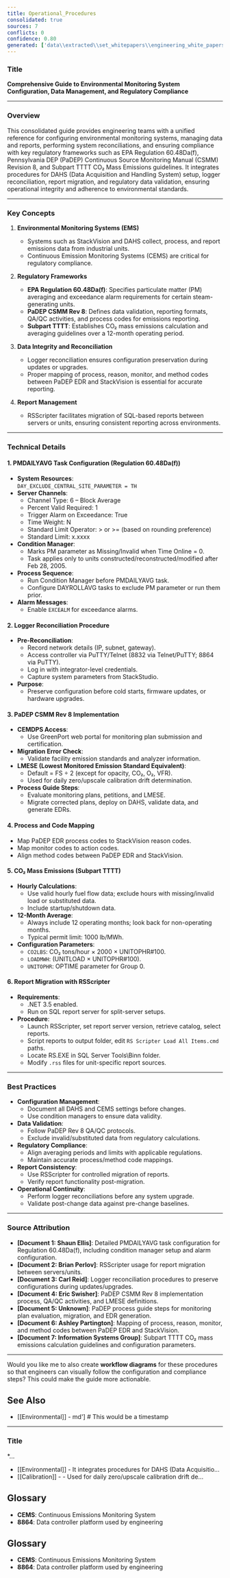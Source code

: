 ```yaml
---
title: Operational_Procedures
consolidated: true
sources: 7
conflicts: 0
confidence: 0.80
generated: ['data\\extracted\\set_whitepapers\\engineering_white_papers_WhitePapers_Calculations_ConfigurePMDAILYAVGProcessNowTaskforRegulation6048Dafdocx_3992f4be.md', 'data\\extracted\\set_whitepapers\\engineering_white_papers_WhitePapers_CopyReportsrsscripter_RSScripterProceduredocx_b431424a.md', 'data\\extracted\\set_whitepapers\\engineering_white_papers_WhitePapers_LoggerReconciliation_ProcessforEngineeringLoggerReconciliationsMay2019docx_9734c828.md', 'data\\extracted\\set_whitepapers\\engineering_white_papers_WhitePapers_PADEPRev8_ExternalDOC-csmm_8_implementation___lesson_learned_standardspdf_2143f765.md', 'data\\extracted\\set_whitepapers\\engineering_white_papers_WhitePapers_PADEPRev8_PaDEPProcessGuidexlsx_e36a4dcc.md', 'data\\extracted\\set_whitepapers\\engineering_white_papers_WhitePapers_PADEPRev8_ProcessCodesforPaDEPEDRmaptoReasonCodesinStackVisionasdodocx_117b25f1.md', 'data\\extracted\\set_whitepapers\\engineering_white_papers_WhitePapers_Regulations_SubpartTTTT-CO2MassEmissions12MonthAverageGuidelinesRev11-01-21pdf_91bcb2f5.md']  # This would be a timestamp
---
```


### Title
**Comprehensive Guide to Environmental Monitoring System Configuration, Data Management, and Regulatory Compliance**

---

### Overview
This consolidated guide provides engineering teams with a unified reference for configuring environmental monitoring systems, managing data and reports, performing system reconciliations, and ensuring compliance with key regulatory frameworks such as EPA Regulation 60.48Da(f), Pennsylvania DEP (PaDEP) Continuous Source Monitoring Manual (CSMM) Revision 8, and Subpart TTTT CO₂ Mass Emissions guidelines. It integrates procedures for DAHS (Data Acquisition and Handling System) setup, logger reconciliation, report migration, and regulatory data validation, ensuring operational integrity and adherence to environmental standards.

---

### Key Concepts

1. **Environmental Monitoring Systems (EMS)**
   - Systems such as StackVision and DAHS collect, process, and report emissions data from industrial units.
   - Continuous Emission Monitoring Systems (CEMS) are critical for regulatory compliance.

2. **Regulatory Frameworks**
   - **EPA Regulation 60.48Da(f)**: Specifies particulate matter (PM) averaging and exceedance alarm requirements for certain steam-generating units.
   - **PaDEP CSMM Rev 8**: Defines data validation, reporting formats, QA/QC activities, and process codes for emissions reporting.
   - **Subpart TTTT**: Establishes CO₂ mass emissions calculation and averaging guidelines over a 12-month operating period.

3. **Data Integrity and Reconciliation**
   - Logger reconciliation ensures configuration preservation during updates or upgrades.
   - Proper mapping of process, reason, monitor, and method codes between PaDEP EDR and StackVision is essential for accurate reporting.

4. **Report Management**
   - RSScripter facilitates migration of SQL-based reports between servers or units, ensuring consistent reporting across environments.

---

### Technical Details

#### 1. PMDAILYAVG Task Configuration (Regulation 60.48Da(f))
- **System Resources**:  
  `DAY_EXCLUDE_CENTRAL_SITE_PARAMETER = TH`
- **Server Channels**:  
  - Channel Type: 6 – Block Average  
  - Percent Valid Required: 1  
  - Trigger Alarm on Exceedance: True  
  - Time Weight: N  
  - Standard Limit Operator: > or >= (based on rounding preference)  
  - Standard Limit: x.xxxx
- **Condition Manager**:  
  - Marks PM parameter as Missing/Invalid when Time Online = 0.
  - Task applies only to units constructed/reconstructed/modified after Feb 28, 2005.
- **Process Sequence**:  
  - Run Condition Manager before PMDAILYAVG task.
  - Configure DAYROLLAVG tasks to exclude PM parameter or run them prior.
- **Alarm Messages**:  
  - Enable `EXCEALM` for exceedance alarms.

#### 2. Logger Reconciliation Procedure
- **Pre-Reconciliation**:
  - Record network details (IP, subnet, gateway).
  - Access controller via PuTTY/Telnet (8832 via Telnet/PuTTY; 8864 via PuTTY).
  - Log in with integrator-level credentials.
  - Capture system parameters from StackStudio.
- **Purpose**:
  - Preserve configuration before cold starts, firmware updates, or hardware upgrades.

#### 3. PaDEP CSMM Rev 8 Implementation
- **CEMDPS Access**:
  - Use GreenPort web portal for monitoring plan submission and certification.
- **Migration Error Check**:
  - Validate facility emission standards and analyzer information.
- **LMESE (Lowest Monitored Emission Standard Equivalent)**:
  - Default = FS ÷ 2 (except for opacity, CO₂, O₂, VFR).
  - Used for daily zero/upscale calibration drift determination.
- **Process Guide Steps**:
  - Evaluate monitoring plans, petitions, and LMESE.
  - Migrate corrected plans, deploy on DAHS, validate data, and generate EDRs.

#### 4. Process and Code Mapping
- Map PaDEP EDR process codes to StackVision reason codes.
- Map monitor codes to action codes.
- Align method codes between PaDEP EDR and StackVision.

#### 5. CO₂ Mass Emissions (Subpart TTTT)
- **Hourly Calculations**:
  - Use valid hourly fuel flow data; exclude hours with missing/invalid load or substituted data.
  - Include startup/shutdown data.
- **12-Month Average**:
  - Always include 12 operating months; look back for non-operating months.
  - Typical permit limit: 1000 lb/MWh.
- **Configuration Parameters**:
  - `CO2LBS`: CO₂ tons/hour × 2000 × UNITOPHR#100.
  - `LOADMWH`: (UNITLOAD × UNITOPHR#100).
  - `UNITOPHR`: OPTIME parameter for Group 0.

#### 6. Report Migration with RSScripter
- **Requirements**:
  - .NET 3.5 enabled.
  - Run on SQL report server for split-server setups.
- **Procedure**:
  - Launch RSScripter, set report server version, retrieve catalog, select reports.
  - Script reports to output folder, edit `RS Scripter Load All Items.cmd` paths.
  - Locate RS.EXE in SQL Server Tools\Binn folder.
  - Modify `.rss` files for unit-specific report sources.

---

### Best Practices

- **Configuration Management**:
  - Document all DAHS and CEMS settings before changes.
  - Use condition managers to ensure data validity.
- **Data Validation**:
  - Follow PaDEP Rev 8 QA/QC protocols.
  - Exclude invalid/substituted data from regulatory calculations.
- **Regulatory Compliance**:
  - Align averaging periods and limits with applicable regulations.
  - Maintain accurate process/method code mappings.
- **Report Consistency**:
  - Use RSScripter for controlled migration of reports.
  - Verify report functionality post-migration.
- **Operational Continuity**:
  - Perform logger reconciliations before any system upgrade.
  - Validate post-change data against pre-change baselines.

---

### Source Attribution

- **[Document 1: Shaun Ellis]**: Detailed PMDAILYAVG task configuration for Regulation 60.48Da(f), including condition manager setup and alarm configuration.
- **[Document 2: Brian Perlov]**: RSScripter usage for report migration between servers/units.
- **[Document 3: Carl Reid]**: Logger reconciliation procedures to preserve configurations during updates/upgrades.
- **[Document 4: Eric Swisher]**: PaDEP CSMM Rev 8 implementation process, QA/QC activities, and LMESE definitions.
- **[Document 5: Unknown]**: PaDEP process guide steps for monitoring plan evaluation, migration, and EDR generation.
- **[Document 6: Ashley Partington]**: Mapping of process, reason, monitor, and method codes between PaDEP EDR and StackVision.
- **[Document 7: Information Systems Group]**: Subpart TTTT CO₂ mass emissions calculation guidelines and configuration parameters.

---

Would you like me to also create **workflow diagrams** for these procedures so that engineers can visually follow the configuration and compliance steps? This could make the guide more actionable.

## See Also

- [[Environmental]] - md']  # This would be a timestamp
---

### Title
*...
- [[Environmental]] - It integrates procedures for DAHS (Data Acquisitio...
- [[Calibration]] - - Used for daily zero/upscale calibration drift de...


## Glossary

- **CEMS**: Continuous Emissions Monitoring System
- **8864**: Data controller platform used by engineering


## Glossary

- **CEMS**: Continuous Emissions Monitoring System
- **8864**: Data controller platform used by engineering
